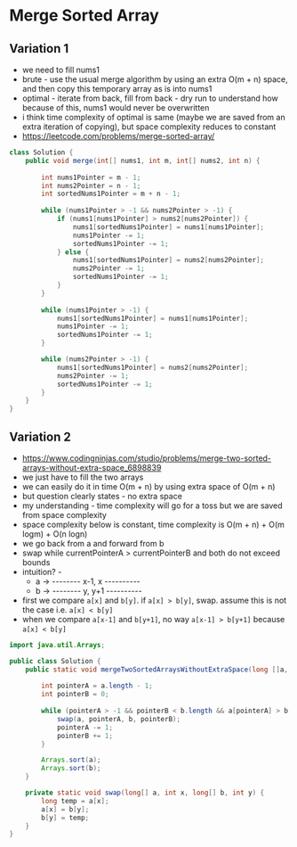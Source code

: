 # Merge Sorted Array

## Variation 1

- we need to fill nums1
- brute - use the usual merge algorithm by using an extra O(m + n) space, and then copy this temporary array as is into nums1
- optimal - iterate from back, fill from back - dry run to understand how because of this, nums1 would never be overwritten
- i think time complexity of optimal is same (maybe we are saved from an extra iteration of copying), but space complexity reduces to constant
- https://leetcode.com/problems/merge-sorted-array/

```java
class Solution {
    public void merge(int[] nums1, int m, int[] nums2, int n) {
        
        int nums1Pointer = m - 1;
        int nums2Pointer = n - 1;
        int sortedNums1Pointer = m + n - 1;
        
        while (nums1Pointer > -1 && nums2Pointer > -1) {
            if (nums1[nums1Pointer] > nums2[nums2Pointer]) {
                nums1[sortedNums1Pointer] = nums1[nums1Pointer];
                nums1Pointer -= 1;
                sortedNums1Pointer -= 1;
            } else {
                nums1[sortedNums1Pointer] = nums2[nums2Pointer];
                nums2Pointer -= 1;
                sortedNums1Pointer -= 1;
            }
        }
        
        while (nums1Pointer > -1) {
            nums1[sortedNums1Pointer] = nums1[nums1Pointer];
            nums1Pointer -= 1;
            sortedNums1Pointer -= 1;
        }

        while (nums2Pointer > -1) {
            nums1[sortedNums1Pointer] = nums2[nums2Pointer];
            nums2Pointer -= 1;
            sortedNums1Pointer -= 1;
        }
    }
}
```

## Variation 2

- https://www.codingninjas.com/studio/problems/merge-two-sorted-arrays-without-extra-space_6898839
- we just have to fill the two arrays
- we can easily do it in time O(m + n) by using extra space of O(m + n)
- but question clearly states - no extra space
- my understanding - time complexity will go for a toss but we are saved from space complexity
- space complexity below is constant, time complexity is O(m + n) + O(m logm) + O(n logn)
- we go back from a and forward from b
- swap while currentPointerA > currentPointerB and both do not exceed bounds
- intuition? - 
  - a -> -------- x-1, x ----------
  - b -> -------- y, y+1 ----------
- first we compare `a[x]` and `b[y]`. if `a[x] > b[y]`, swap. assume this is not the case i.e. `a[x] < b[y]`
- when we compare `a[x-1]` and `b[y+1]`, no way `a[x-1] > b[y+1]` because `a[x] < b[y]`

```java
import java.util.Arrays;

public class Solution {
    public static void mergeTwoSortedArraysWithoutExtraSpace(long []a, long []b) {
        
        int pointerA = a.length - 1;
        int pointerB = 0;
        
        while (pointerA > -1 && pointerB < b.length && a[pointerA] > b[pointerB]) {
            swap(a, pointerA, b, pointerB);
            pointerA -= 1;
            pointerB += 1;
        }

        Arrays.sort(a);
        Arrays.sort(b);
    }

    private static void swap(long[] a, int x, long[] b, int y) {
        long temp = a[x];
        a[x] = b[y];
        b[y] = temp;
    }
}
```
